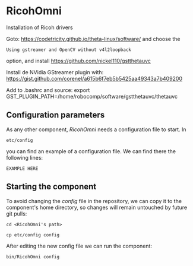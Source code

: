 # RicohOmni

Installation of Ricoh drivers

Goto: https://codetricity.github.io/theta-linux/software/  and choose the

    Using gstreamer and OpenCV without v4l2loopback

option, and install https://github.com/nickel110/gstthetauvc

Install de NVidia GStreamer plugin with: https://gist.github.com/corenel/a615b6f7eb5b5425aa49343a7b409200

Add to .bashrc and source:
    export GST_PLUGIN_PATH=/home/robocomp/software/gstthetauvc/thetauvc


## Configuration parameters
As any other component, *RicohOmni* needs a configuration file to start. In
```
etc/config
```
you can find an example of a configuration file. We can find there the following lines:
```
EXAMPLE HERE
```

## Starting the component
To avoid changing the *config* file in the repository, we can copy it to the component's home directory, so changes will remain untouched by future git pulls:

```
cd <RicohOmni's path> 
```
```
cp etc/config config
```

After editing the new config file we can run the component:

```
bin/RicohOmni config
```
